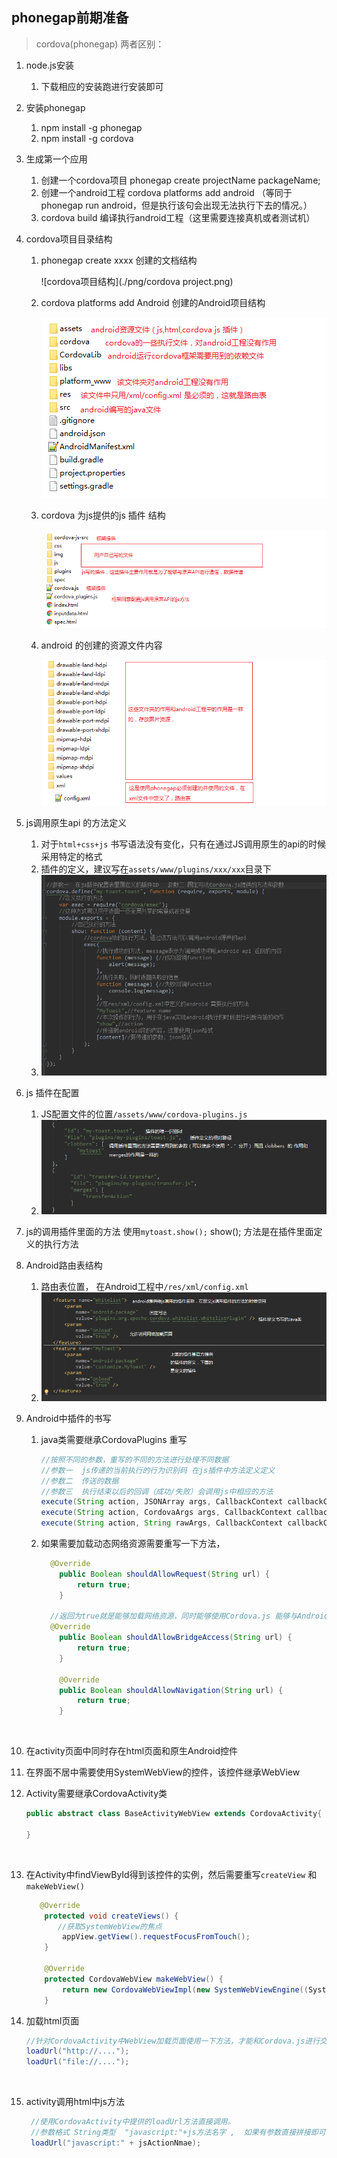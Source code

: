 ## phonegap前期准备

> cordova(phonegap) 两者区别： 

1. node.js安装
   1. 下载相应的安装跑进行安装即可

2. 安装phonegap
   1. npm install -g phonegap
   2. npm install -g cordova

3. 生成第一个应用 
   1. 创建一个cordova项目     phonegap create projectName packageName;
   2. 创建一个android工程   cordova platforms add android （等同于phonegap run android，但是执行该句会出现无法执行下去的情况。）
   3. cordova  build   编译执行android工程（这里需要连接真机或者测试机）

4. cordova项目目录结构
   1.  phonegap create xxxx   创建的文档结构

       ![cordova项目结构](./png/cordova project.png)

   2. cordova platforms add Android 创建的Android项目结构

      ![android项目结构](./png/cordova_android.png)

   3. cordova 为js提供的js 插件 结构

      ![Codova 定义的js文件](./png/cordova_android_assets_www.png)

   4. android 的创建的资源文件内容

      ![android 的资源文件](./png/cordova_android_res.png)

5. js调用原生api 的方法定义

   1. 对于`html+css+js` 书写语法没有变化，只有在通过JS调用原生的api的时候采用特定的格式
   2. 插件的定义，建议写在`assets/www/plugins/xxx/xxx`目录下
   3. ![插件的书写](./png/cordova_js_pigins.png)

6. js 插件在配置

   1. JS配置文件的位置`/assets/www/cordova-plugins.js`
   2. ![插件的统一配置管理](./png/cordova_cordova_plugins_js.png)

7. js的调用插件里面的方法 使用`mytoast.show();`    show(); 方法是在插件里面定义的执行方法

8. Android路由表结构

   1. 路由表位置， 在Android工程中`/res/xml/config.xml`  
   2. ![路由表中对插件的配置](./png/cordova_res_xml_config_xml.png)

9. Android中插件的书写

   1. java类需要继承CordovaPlugins 重写   

      ```java
      //按照不同的参数，重写的不同的方法进行处理不同数据
      //参数一  js传递的当前执行的行为识别码 在js插件中方法定义定义
      //参数二  传送的数据
      //参数三  执行结束以后的回调（成功/失败）会调用js中相应的方法
      execute(String action, JSONArray args, CallbackContext callbackContext) 
      execute(String action, CordovaArgs args, CallbackContext callbackContext)
      execute(String action, String rawArgs, CallbackContext callbackContext)
      ```

   2. 如果需要加载动态网络资源需要重写一下方法，

      ```java
       	@Override
          public Boolean shouldAllowRequest(String url) {
              return true;
          }
       
       	//返回为true就是能够加载网络资源，同时能够使用Cordova.js 能够与Android相互调用
       	@Override
          public Boolean shouldAllowBridgeAccess(String url) {
              return true;
          }
         
          @Override
          public Boolean shouldAllowNavigation(String url) {
              return true;
          }
      ```

      ​

10. 在activity页面中同时存在html页面和原生Android控件

  1. 在界面不居中需要使用SystemWebView的控件，该控件继承WebView

  2. Activity需要继承CordovaActivity类 

     ```java
     public abstract class BaseActivityWebView extends CordovaActivity{
       
     }
     ```

     ​

  3. 在Activity中findViewById得到该控件的实例，然后需要重写`createView` 和 `makeWebView()` 

     ```java
     	@Override
         protected void createViews() {
           	//获取SystemWebView的焦点
             appView.getView().requestFocusFromTouch();
         }

         @Override
         protected CordovaWebView makeWebView() {
             return new CordovaWebViewImpl(new SystemWebViewEngine((SystemWebView) webView));
         }
     ```

  4. 加载html页面

     ```java
     //针对CordovaActivity中WebView加载页面使用一下方法，才能和Cordova.js进行交互
     loadUrl("http://....");
     loadUrl("file://....");
     ```

     ​

11. activity调用html中js方法

    ``` java
     //使用CordovaActivity中提供的loadUrl方法直接调用。
     //参数格式 String类型  "javascript:"+js方法名字 ,  如果有参数直接拼接即可
     loadUrl("javascript:" + jsActionNmae);
    ```

    ​

    ​